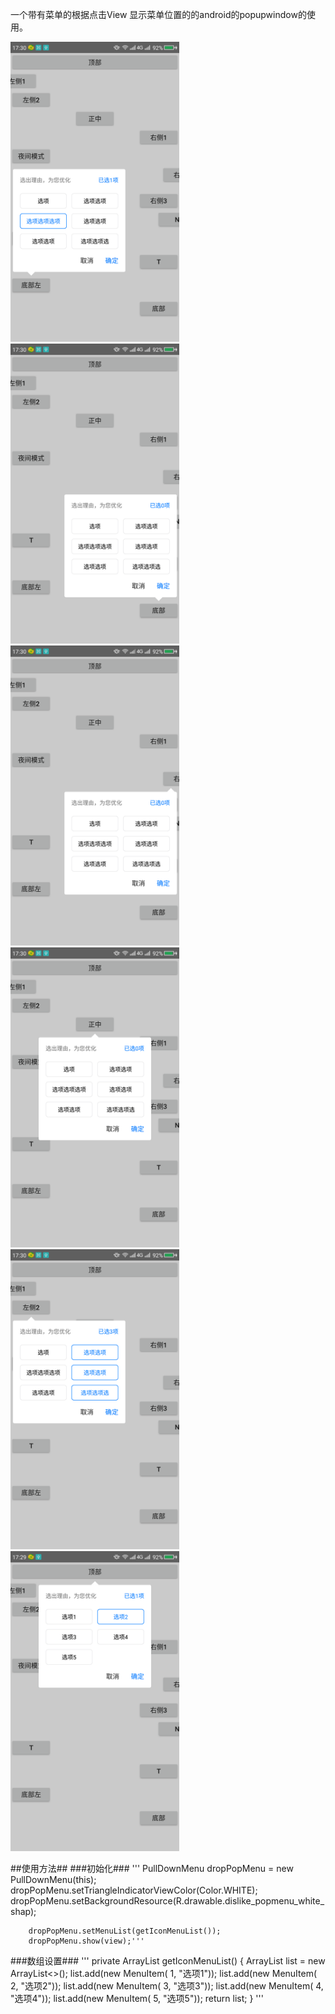 一个带有菜单的根据点击View 显示菜单位置的的android的popupwindow的使用。   <br/>

<img src="https://github.com/hpuzzuldx/PulldownPopupWindow/blob/master/images/1.png"  width="270px"><br/>
<img src="https://github.com/hpuzzuldx/PulldownPopupWindow/blob/master/images/2.png"  width="270px"><br/>
<img src="https://github.com/hpuzzuldx/PulldownPopupWindow/blob/master/images/3.png"  width="270px"><br/>
<img src="https://github.com/hpuzzuldx/PulldownPopupWindow/blob/master/images/4.png"  width="270px"><br/>
<img src="https://github.com/hpuzzuldx/PulldownPopupWindow/blob/master/images/5.png"  width="270px"><br/>
<img src="https://github.com/hpuzzuldx/PulldownPopupWindow/blob/master/images/6.png"  width="270px"><br/>


##使用方法##
###初始化###
     '''
       PullDownMenu dropPopMenu = new PullDownMenu(this);
        dropPopMenu.setTriangleIndicatorViewColor(Color.WHITE);
        dropPopMenu.setBackgroundResource(R.drawable.dislike_popmenu_white_shap);

        dropPopMenu.setMenuList(getIconMenuList());
        dropPopMenu.show(view);'''

###数组设置###
'''
         private ArrayList<MenuItem> getIconMenuList() {
                ArrayList<MenuItem> list = new ArrayList<>();
                list.add(new MenuItem( 1, "选项1"));
                list.add(new MenuItem( 2, "选项2"));
                list.add(new MenuItem( 3, "选项3"));
                list.add(new MenuItem( 4, "选项4"));
                list.add(new MenuItem( 5, "选项5"));
                return list;
            }
            '''
